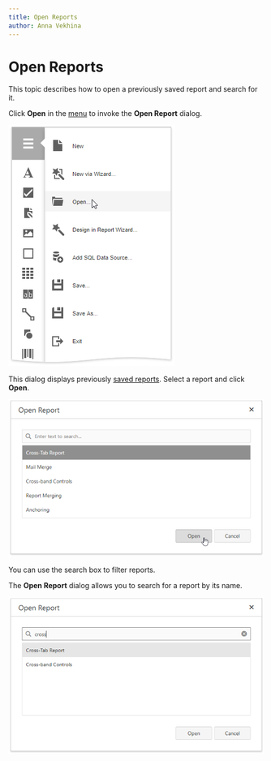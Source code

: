 ```yaml
---
title: Open Reports
author: Anna Vekhina
---
```

# Open Reports

This topic describes how to open a previously saved report and search for it. 

Click **Open** in the [menu](report-designer-tools/menu.md) to invoke the **Open Report** dialog. 

![](../../images/eurd-web-open-report.png)

This dialog displays previously [saved reports](save-reports.md). Select a report and click **Open**.

![](../../images/eurd-web-open-report-dialog.png)

You can use the search box to filter reports.

The **Open Report** dialog allows you to search for a report by its name.

![](../../images/eurd-web-open-report-dialog-search.png)